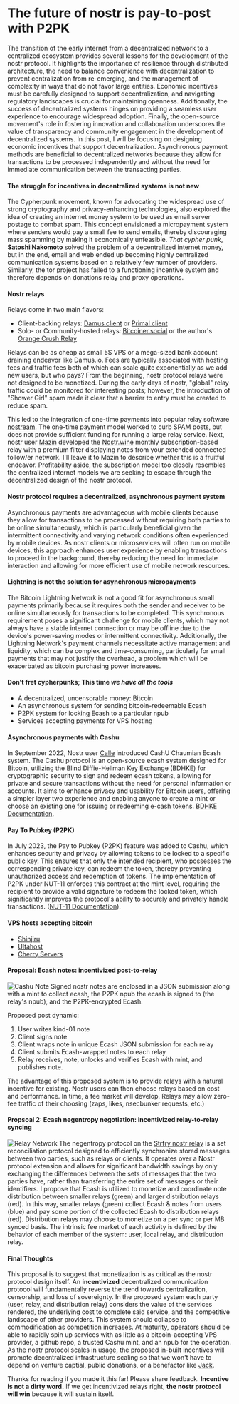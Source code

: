# The future of nostr is pay-to-post with P2PK
The transition of the early internet from a decentralized network to a centralized ecosystem provides several lessons for the development of the nostr protocol. It highlights the importance of resilience through distributed architecture, the need to balance convenience with decentralization to prevent centralization from re-emerging, and the management of complexity in ways that do not favor large entities. Economic incentives must be carefully designed to support decentralization, and navigating regulatory landscapes is crucial for maintaining openness. Additionally, the success of decentralized systems hinges on providing a seamless user experience to encourage widespread adoption. Finally, the open-source movement's role in fostering innovation and collaboration underscores the value of transparency and community engagement in the development of decentralized systems. In this post, I will be focusing on designing economic incentives that support decentralization. Asynchronous payment methods are beneficial to decentralized networks because they allow for transactions to be processed independently and without the need for immediate communication between the transacting parties. 

#### The struggle for incentives in decentralized systems is not new
The Cypherpunk movement, known for advocating the widespread use of strong cryptography and privacy-enhancing technologies, also explored the idea of creating an internet money system to be used as email server postage to combat spam. This concept envisioned a micropayment system where senders would pay a small fee to send emails, thereby discouraging mass spamming by making it economically unfeasible. *That cypher punk*, **Satoshi Nakomoto** solved the problem of a decentralized internet money, but in the end, email and web ended up becoming highly centralized communication systems based on a relatively few number of providers. Similarly, the tor project has failed to a functioning incentive system and therefore depends on donations relay and proxy operations.

#### Nostr relays
Relays come in two main flavors:
* Client-backing relays: [Damus client](wss://relay.damus.io) or [Primal client](wss://relay.primus.net) 
* Solo- or Community-hosted relays: [Bitcoiner.social](wss://nostr.bitcoiner.social) or the author's [Orange Crush Relay](wss://relay.orange-crush.com)

Relays can be as cheap as small 5$ VPS or a mega-sized bank account draining endeavor like Damus.io. Fees are typically associated with hosting fees and traffic fees both of which can scale quite exponentially as we add new users, but who pays? From the beginning, nostr protocol relays were not designed to be monetized. During the early days of nostr, "global" relay traffic could be monitored for interesting posts; however, the introduction of "Shower Girl" spam made it clear that a barrier to entry must be created to reduce spam.

This led to the integration of one-time payments into popular relay software [nostream](https://github.com/cameri/nostream). The one-time payment model worked to curb SPAM posts, but does not provide sufficient funding for running a large relay service. Next, nostr user [Mazin](nostr:npub18kzz4lkdtc5n729kvfunxuz287uvu9f64ywhjz43ra482t2y5sks0mx5sz) developed the [Nostr.wine](https://nostr.wine) monthly subscription-based relay with a premium filter displaying notes from your extended connected follow/er network. I'll leave it to Mazin to describe whether this is a fruitful endeavor. Profitability aside, the subscription model too closely resembles the centralized internet models we are seeking to escape through the decentralized design of the nostr protocol.

#### Nostr protocol requires a decentralized, asynchronous payment system
Asynchronous payments are advantageous with mobile clients because they allow for transactions to be processed without requiring both parties to be online simultaneously, which is particularly beneficial given the intermittent connectivity and varying network conditions often experienced by mobile devices. As nostr clients or microservices will often run on mobile devices, this approach enhances user experience by enabling transactions to proceed in the background, thereby reducing the need for immediate interaction and allowing for more efficient use of mobile network resources.

#### Lightning is not the solution for asynchronous micropayments
The Bitcoin Lightning Network is not a good fit for asynchronous small payments primarily because it requires both the sender and receiver to be online simultaneously for transactions to be completed. This synchronous requirement poses a significant challenge for mobile clients, which may not always have a stable internet connection or may be offline due to the device's power-saving modes or intermittent connectivity. Additionally, the Lightning Network's payment channels necessitate active management and liquidity, which can be complex and time-consuming, particularly for small payments that may not justify the overhead, a problem which will be exacerbated as bitcoin purchasing power increases.

#### Don't fret cypherpunks; This time *we have **all** the tools*
* A decentralized, uncensorable money: Bitcoin
* An asynchronous system for sending bitcoin-redeemable Ecash
* P2PK system for locking Ecash to a particular npub
* Services accepting payments for VPS hosting 

#### Asynchronous payments with Cashu
In September 2022, Nostr user [Calle](nostr:npub12rv5lskctqxxs2c8rf2zlzc7xx3qpvzs3w4etgemauy9thegr43sf485vg) introduced CashU Chaumian Ecash system. The Cashu protocol is an open-source ecash system designed for Bitcoin, utilizing the Blind Diffie-Hellman Key Exchange (BDHKE) for cryptographic security to sign and redeem ecash tokens, allowing for private and secure transactions without the need for personal information or accounts. It aims to enhance privacy and usability for Bitcoin users, offering a simpler layer two experience and enabling anyone to create a mint or choose an existing one for issuing or redeeming e-cash tokens. [BDHKE Documentation](https://github.com/cashubtc/nuts/blob/main/00.md).

#### Pay To Pubkey (P2PK)
In July 2023, the Pay to Pubkey (P2PK) feature was added to Cashu, which enhances security and privacy by allowing tokens to be locked to a specific public key. This ensures that only the intended recipient, who possesses the corresponding private key, can redeem the token, thereby preventing unauthorized access and redemption of tokens. The implementation of P2PK under NUT-11 enforces this contract at the mint level, requiring the recipient to provide a valid signature to redeem the locked token, which significantly improves the protocol's ability to securely and privately handle transactions. ([NUT-11 Documentation](https://github.com/cashubtc/nuts/blob/main/11.md)).

#### VPS hosts accepting bitcoin
* [Shinjiru](https://www.shinjiru.com)
* [Ultahost](https://ultahost.com/vps-hosting)
* [Cherry Servers](https://www.cherryservers.com)

#### Proposal: Ecash notes: incentivized post-to-relay
![Cashu Note](images/ecash_notes.png)
Signed nostr notes are enclosed in a JSON submission along with a mint to collect ecash, the P2PK npub the ecash is signed to (the relay's npub), and the P2PK-encrypted Ecash.

Proposed post dynamic:
1. User writes kind-01 note
2. Client signs note
3. Client wraps note in unique Ecash JSON submission for each relay
4. Client submits Ecash-wrapped notes to each relay
5. Relay receives, note, unlocks and verifies Ecash with mint, and publishes note.

The advantage of this proposed system is to provide relays with a natural incentive for existing. Nostr users can then choose relays based on cost and performance. In time, a fee market will develop. Relays may allow zero-fee traffic of their choosing (zaps, likes, nsecbunker requests, etc.)

#### Propsoal 2: Ecash negentropy negotiation: incentivized relay-to-relay syncing
![Relay Network](images/relay_network.png)
The negentropy protocol on the [Strfry nostr relay](https://github.com/hoytech/strfry) is a set reconciliation protocol designed to efficiently synchronize stored messages between two parties, such as relays or clients. It operates over a Nostr protocol extension and allows for significant bandwidth savings by only exchanging the differences between the sets of messages that the two parties have, rather than transferring the entire set of messages or their identifiers. I propose that Ecash is utilized to monetize and coordinate note distribution between smaller relays (green) and larger distribution relays (red). In this way, smaller relays (green) collect Ecash & notes from users (blue) and pay some portion of the collected Ecash to distribution relays (red). Distribution relays may choose to monetize on a per sync or per MB synced basis. The intrinsic fee market of each activity is defined by the behavior of each member of the system: user, local relay, and distribution relay.

#### Final Thoughts
This proposal is to suggest that monetization is as critical as the nostr protocol design itself. An **incentivized** decentralized communication protocol will fundamentally reverse the trend towards centralization, censorship, and loss of sovereignty. In the proposed system each party (user, relay, and distribution relay) considers the value of the services rendered, the underlying cost to complete said service, and the competitive landscape of other providers. This system should collapse to commodification as competition increases. At maturity, operators should be able to rapidly spin up services with as little as a bitcoin-accepting VPS provider, a github repo, a trusted Cashu mint, and an npub for the operation. As the nostr protocol scales in usage, the proposed in-built incentives will promote decentralized infrastructure scaling so that we won't have to depend on venture captial, public donations, or a benefactor like [Jack](nostr:npub1sg6plzptd64u62a878hep2kev88swjh3tw00gjsfl8f237lmu63q0uf63m).

Thanks for reading if you made it this far! Please share feedback. **Incentive is not a dirty word.** If we get incentivized relays right, **the nostr protocol will win** because it will sustain itself.
